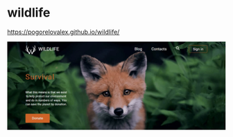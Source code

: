 
# wildlife


https://pogorelovalex.github.io/wildlife/

![Иллюстрация к проекту](https://github.com/PogorelovAlex/wildlife/blob/main/Wildlife.png)
